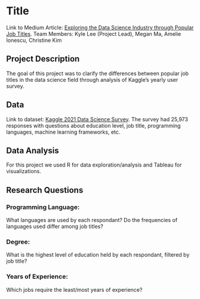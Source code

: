 # Title
Link to Medium Article: [Exploring the Data Science Industry through Popular Job Titles]().
Team Members:  Kyle Lee (Project Lead), Megan Ma, Amelie Ionescu, Christine Kim

## Project Description
The goal of this project was to clarify the differences between popular job titles in the data science field through analysis of Kaggle’s yearly user survey. 
## Data 
Link to dataset: [Kaggle 2021 Data Science Survey](https://www.kaggle.com/c/kaggle-survey-2021).
The survey had 25,973 responses with questions about education level, job title, programming languages, machine learning frameworks, etc.

## Data Analysis
For this project we used R for data exploration/analysis and Tableau for visualizations.
## Research Questions
### Programming Language: 
What languages are used by each respondant? Do the frequencies of languages used differ among job titles? 
### Degree: 
What is the highest level of education held by each respondant, filtered by job title? 
### Years of Experience: 
Which jobs require the least/most years of experience?

